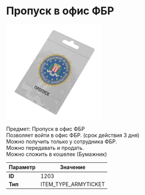 # Пропуск в офис ФБР

![Item Image](../img/1203.webp?raw=true)

Предмет: Пропуск в офис ФБР<br>Позволяет войти в офис ФБР. (срок действия 3 дня)<br>Можно получить только у сотрудника ФБР.<br>Можно передавать и продать.<br>Можно сложить в кошелек (Бумажник)


| Параметр | Значение |
|----------|----------|
| **ID** | 1203 |
| **Тип** | ITEM_TYPE_ARMYTICKET |

